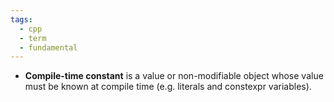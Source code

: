 ```yaml
---
tags:
  - cpp
  - term
  - fundamental
---
```


- **Compile-time constant** is a value or non-modifiable object whose value must be known at compile time (e.g. literals and constexpr variables).
